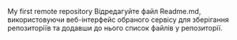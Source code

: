 My first remote repository
Відредагуйте файл Readme.md, використовуючи веб-інтерфейс обраного сервісу для зберігання репозиторіїв та додавши до нього список файлів у репозиторії.
